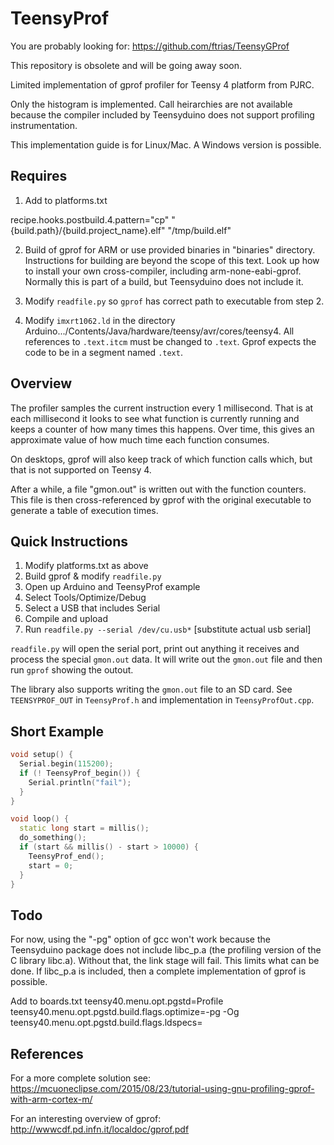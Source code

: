 TeensyProf
=====================

You are probably looking for: https://github.com/ftrias/TeensyGProf

This repository is obsolete and will be going away soon.

Limited implementation of gprof profiler for Teensy 4 platform from PJRC.

Only the histogram is implemented. Call heirarchies are not available because
the compiler included by Teensyduino does not support profiling
instrumentation.

This implementation guide is for Linux/Mac. A Windows version is possible.

Requires 
--------------

1. Add to platforms.txt

recipe.hooks.postbuild.4.pattern="cp" "{build.path}/{build.project_name}.elf" "/tmp/build.elf"

2. Build of gprof for ARM or use provided binaries in "binaries" directory. 
Instructions for building are beyond the scope of this
text. Look up how to install your own cross-compiler, including arm-none-eabi-gprof. 
Normally this is part of
a build, but Teensyduino does not include it.

3. Modify `readfile.py` so `gprof` has correct path to executable from step 2.

4. Modify `imxrt1062.ld` in the directory Arduino.../Contents/Java/hardware/teensy/avr/cores/teensy4.
All references to `.text.itcm` must be changed to `.text`. Gprof expects the code
to be in a segment named `.text`.

Overview
-------------

The profiler samples the current instruction every 1 millisecond. That is
at each millisecond it looks to see what function is currently running and
keeps a counter of how many times this happens. Over time, this gives
an approximate value of how much time each function consumes.

On desktops, gprof will also keep track of which function calls which, but
that is not supported on Teensy 4.

After a while, a file "gmon.out" is written out with the function counters.
This file is then cross-referenced by gprof with the original executable to 
generate a table of execution times.

Quick Instructions
--------------

1. Modify platforms.txt as above
2. Build gprof & modify `readfile.py`
3. Open up Arduino and TeensyProf example
4. Select Tools/Optimize/Debug
5. Select a USB that includes Serial
6. Compile and upload
7. Run `readfile.py --serial /dev/cu.usb*` [substitute actual usb serial]

`readfile.py` will open the serial port, print out anything it receives
and process the special `gmon.out` data. It will write out the `gmon.out` file and then
run `gprof` showing the outout.

The library also supports writing the `gmon.out` file to an SD card. See
`TEENSYPROF_OUT` in `TeensyProf.h` and implementation in `TeensyProfOut.cpp`.

Short Example
----------------

```C++
void setup() {
  Serial.begin(115200);
  if (! TeensyProf_begin()) {
    Serial.println("fail");
  }
}

void loop() {
  static long start = millis();
  do_something();
  if (start && millis() - start > 10000) {
    TeensyProf_end();
    start = 0;
  }
}
```

Todo
--------------

For now, using the "-pg" option of gcc
won't work because the Teensyduino package does not
include libc_p.a (the profiling version of the C library libc.a). Without that,
the link stage will fail. This limits what can be done. If libc_p.a is
included, then a complete implementation of gprof is possible.

Add to boards.txt
teensy40.menu.opt.pgstd=Profile
teensy40.menu.opt.pgstd.build.flags.optimize=-pg -Og
teensy40.menu.opt.pgstd.build.flags.ldspecs=

References
---------------

For a more complete solution see: 
https://mcuoneclipse.com/2015/08/23/tutorial-using-gnu-profiling-gprof-with-arm-cortex-m/

For an interesting overview of gprof:
http://wwwcdf.pd.infn.it/localdoc/gprof.pdf


